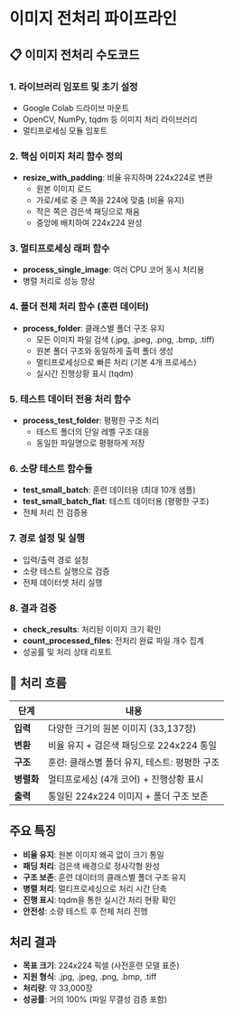 # 이미지 전처리 파이프라인

## 📋 이미지 전처리 수도코드

### 1. **라이브러리 임포트 및 초기 설정**
  * Google Colab 드라이브 마운트
  * OpenCV, NumPy, tqdm 등 이미지 처리 라이브러리
  * 멀티프로세싱 모듈 임포트

### 2. **핵심 이미지 처리 함수 정의**
  * **resize_with_padding**: 비율 유지하며 224x224로 변환
    * 원본 이미지 로드
    * 가로/세로 중 큰 쪽을 224에 맞춤 (비율 유지)
    * 작은 쪽은 검은색 패딩으로 채움
    * 중앙에 배치하여 224x224 완성

### 3. **멀티프로세싱 래퍼 함수**
  * **process_single_image**: 여러 CPU 코어 동시 처리용
  * 병렬 처리로 성능 향상

### 4. **폴더 전체 처리 함수 (훈련 데이터)**
  * **process_folder**: 클래스별 폴더 구조 유지
    * 모든 이미지 파일 검색 (.jpg, .jpeg, .png, .bmp, .tiff)
    * 원본 폴더 구조와 동일하게 출력 폴더 생성
    * 멀티프로세싱으로 빠른 처리 (기본 4개 프로세스)
    * 실시간 진행상황 표시 (tqdm)

### 5. **테스트 데이터 전용 처리 함수**
  * **process_test_folder**: 평평한 구조 처리
    * 테스트 폴더의 단일 레벨 구조 대응
    * 동일한 파일명으로 평평하게 저장

### 6. **소량 테스트 함수들**
  * **test_small_batch**: 훈련 데이터용 (최대 10개 샘플)
  * **test_small_batch_flat**: 테스트 데이터용 (평평한 구조)
  * 전체 처리 전 검증용

### 7. **경로 설정 및 실행**
  * 입력/출력 경로 설정
  * 소량 테스트 실행으로 검증
  * 전체 데이터셋 처리 실행

### 8. **결과 검증**
  * **check_results**: 처리된 이미지 크기 확인
  * **count_processed_files**: 전처리 완료 파일 개수 집계
  * 성공률 및 처리 상태 리포트

## 📌 처리 흐름

| 단계 | 내용 |
|------|------|
| **입력** | 다양한 크기의 원본 이미지 (33,137장) |
| **변환** | 비율 유지 + 검은색 패딩으로 224x224 통일 |
| **구조** | 훈련: 클래스별 폴더 유지, 테스트: 평평한 구조 |
| **병렬화** | 멀티프로세싱 (4개 코어) + 진행상황 표시 |
| **출력** | 통일된 224x224 이미지 + 폴더 구조 보존 |

## 주요 특징

- **비율 유지**: 원본 이미지 왜곡 없이 크기 통일
- **패딩 처리**: 검은색 배경으로 정사각형 완성
- **구조 보존**: 훈련 데이터의 클래스별 폴더 구조 유지
- **병렬 처리**: 멀티프로세싱으로 처리 시간 단축
- **진행 표시**: tqdm을 통한 실시간 처리 현황 확인
- **안전성**: 소량 테스트 후 전체 처리 진행

## 처리 결과

- **목표 크기**: 224x224 픽셀 (사전훈련 모델 표준)
- **지원 형식**: .jpg, .jpeg, .png, .bmp, .tiff
- **처리량**: 약 33,000장
- **성공률**: 거의 100% (파일 무결성 검증 포함)